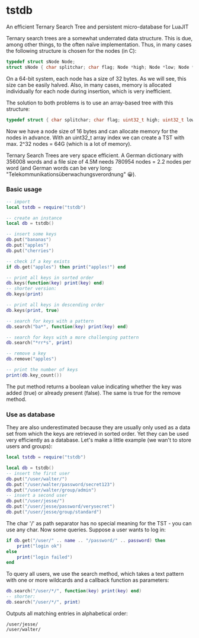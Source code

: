 # tstdb
An efficient Ternary Search Tree and persistent micro-database for LuaJIT

Ternary search trees are a somewhat underrated data structure. This is due, among other things, to the often naïve implementation. Thus, in many cases the following structure is chosen for the nodes (in C): 
```C
typedef struct sNode Node;
struct sNode { char splitchar; char flag; Node *high; Node *low; Node *equal; };
```
On a 64-bit system, each node has a size of 32 bytes. As we will see, this size can be easily halved. Also, in many cases, memory is allocated individually for each node during insertion, which is very inefficient.

The solution to both problems is to use an array-based tree with this structure:
```C
typedef struct { char splitchar; char flag; uint32_t high; uint32_t low; uint32_t equal; } Node;
```
Now we have a node size of 16 bytes and can allocate memory for the nodes in advance. With an uint32_t array index we can create a TST with max. 2^32 nodes = 64G (which is a lot of memory). 

Ternary Search Trees are very space efficient. A German dictionary with 356008 words and a file size of 4.5M needs 780954 nodes = 2.2 nodes per word (and German words can be very long: "Telekommunikationsüberwachungsverordnung" 😀).

### Basic usage
```Lua
-- import 
local tstdb = require("tstdb")

-- create an instance  
local db = tstdb()

-- insert some keys
db.put("bananas")
db.put("apples")
db.put("cherries")

-- check if a key exists
if db.get("apples") then print("apples!") end

-- print all keys in sorted order
db.keys(function(key) print(key) end)
-- shorter version:
db.keys(print)

-- print all keys in descending order
db.keys(print, true)

-- search for keys with a pattern
db.search("ba*", function(key) print(key) end)

-- search for keys with a more challenging pattern
db.search("*rr*s", print)

-- remove a key
db.remove("apples")

-- print the number of keys
print(db.key_count())
```
The put method returns a boolean value indicating whether the key was added (true) or already present (false). The same is true for the remove method.

### Use as database
They are also underestimated because they are usually only used as a data set from which the keys are retrieved in sorted order. Yet they can be used very efficiently as a database. Let's make a little example (we wan't to store users and groups):
```Lua
local tstdb = require("tstdb")

local db = tstdb()
-- insert the first user
db.put("/user/walter/")
db.put("/user/walter/password/secret123")
db.put("/user/walter/group/admin")
-- insert a second user
db.put("/user/jesse/")
db.put("/user/jesse/password/verysecret")
db.put("/user/jesse/group/standard")
```
The char '/' as path separator has no special meaning for the TST - you can use any char.
Now some queries. Suppose a user wants to log in:
```Lua
if db.get("/user/" .. name .. "/password/" .. password) then
    print("login ok")
else
    print("login failed")
end
```
To query all users, we use the search method, which takes a text pattern with one or more wildcards and a callback function as parameters:
```Lua
db.search("/user/*/", function(key) print(key) end)
-- shorter:
db.search("/user/*/", print)
```
Outputs all matching entries in alphabetical order:  
```
/user/jesse/  
/user/walter/
```
